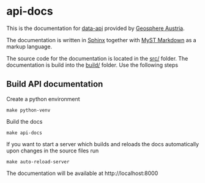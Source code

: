 # api-docs

This is the documentation for [data-api](https://dataset.api.hub.geosphere.at/v1) 
provided by [Geosphere Austria](https://geosphere.at).

The documentation is written in [Sphinx](https://www.sphinx-doc.org/en/master/) together
with [MyST Markdown](https://www.sphinx-doc.org/en/master/usage/markdown.html) as a 
markup language.

The source code for the documentation is located in the [src/](src/) folder. The 
documentation is build into the [build/](build/) folder. Use the following steps

## Build API documentation

Create a python environment

    make python-venv

Build the docs

    make api-docs

If you want to start a server which builds and reloads the docs automatically upon 
changes in the source files run

    make auto-reload-server

The documentation will be available at http://localhost:8000